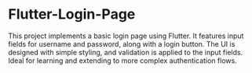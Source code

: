 # Flutter-Login-Page
This project implements a basic login page using Flutter. It features input fields for username and password, along with a login button. The UI is designed with simple styling, and validation is applied to the input fields. Ideal for learning and extending to more complex authentication flows.
